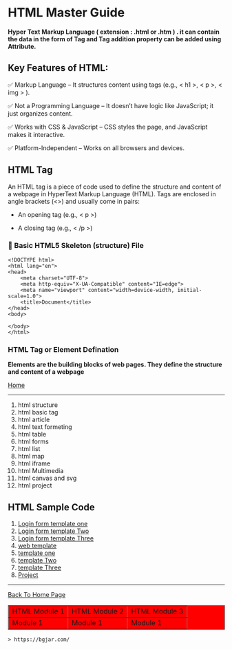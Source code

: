# HTML Master Guide 

**Hyper Text Markup Language ( extension : .html or .htm ) . it can contain the data in the form of Tag and Tag addition property can be added using Attribute.**


## Key Features of HTML:

✅ Markup Language – It structures content using tags (e.g., < h1 >, < p >, < img > ).

✅ Not a Programming Language – It doesn’t have logic like JavaScript; it just organizes content.

✅ Works with CSS & JavaScript – CSS styles the page, and JavaScript makes it interactive.

✅ Platform-Independent – Works on all browsers and devices.

## HTML Tag

An HTML tag is a piece of code used to define the structure and content of a webpage in HyperText Markup Language (HTML). Tags are enclosed in angle brackets (<>) and usually come in pairs:

- An opening tag (e.g., < p >)

- A closing tag (e.g., < /p >)


###  🥇  Basic HTML5 Skeleton (structure) File

```
<!DOCTYPE html>
<html lang="en">
<head>
    <meta charset="UTF-8">
    <meta http-equiv="X-UA-Compatible" content="IE=edge">
    <meta name="viewport" content="width=device-width, initial-scale=1.0">
    <title>Document</title>
</head>
<body>
    
</body>
</html>
```

### HTML Tag or Element Defination 

**Elements are the building blocks of web pages. They define the structure and content of a webpage**






<a href="https://punitkatiyar.github.io/">Home</a>

<hr>

<ol>
    <li>html structure</li>
    <li>html basic tag</li>
    <li>html article</li>
    <li>html text formeting</li>
    <li>html table</li>
    <li>html forms</li>
    <li>html list</li>
    <li>html map</li>
    <li>html iframe</li>
    <li>html Multimedia</li>
    <li>html canvas and svg</li>
    <li>html project</li> 
</ol>

## HTML Sample Code

<ol>
  <li><a href="login.html">Login form template one</a></li>
  <li><a href="login1.html">Login form template Two</a></li>
  <li><a href="login2.html">Login form template Three</a></li>
  <li><a href="">web template</a></li>
  <li><a href="login.html">template one</a></li>
  <li><a href="login1.html">template Two</a></li>
  <li><a href="login2.html">template Three</a></li>
  <li><a href="">Project</a></li>
</ol>
<hr>
<a href="https://punitkatiyar.github.io/">Back To Home Page</a>

<table border="1" width="600px" bgcolor="red">
        <tr>
            <td>HTML Module 1</td>
            <td>HTML Module 2</td>
            <td>HTML Module 3</td>
        </tr>
        <tr>
            <td>Module 1</td>
            <td>Module 1</td>
            <td>Module 1</td>
        </tr>
    </table>

    > https://bgjar.com/
